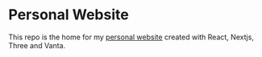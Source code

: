 # Personal Website

This repo is the home for my [personal website](https://www.lelandriordan.com) created with React, Nextjs, Three and Vanta.

